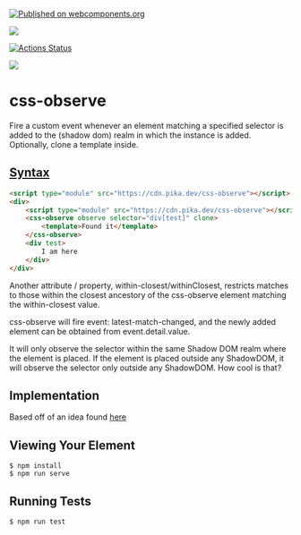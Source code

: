 [![Published on webcomponents.org](https://img.shields.io/badge/webcomponents.org-published-blue.svg)](https://www.webcomponents.org/element/css-observe)

<a href="https://nodei.co/npm/css-observe/"><img src="https://nodei.co/npm/css-observe.png"></a>

[![Actions Status](https://github.com/bahrus/css-observe/workflows/CI/badge.svg)](https://github.com/bahrus/css-observe/actions?query=workflow%3ACI)

<img src="https://badgen.net/bundlephobia/minzip/css-observe">

# css-observe
Fire a custom event whenever an element matching a specified selector is added to the (shadow dom) realm in which the instance is added.  Optionally, clone a template inside.

## [Syntax](https://bahrus.github.io/api-viewer/index.html?npmPackage=css-observe&jsonPath=custom-elements.json)


```html
<script type="module" src="https://cdn.pika.dev/css-observe"></script>
<div>
    <script type="module" src="https://cdn.pika.dev/css-observe"></script>
    <css-observe observe selector="div[test]" clone>
        <template>Found it</template>
    </css-observe>
    <div test>
        I am here
    </div>
</div>
```

Another attribute / property, within-closest/withinClosest, restricts matches to those within the closest ancestory of the css-observe element matching the within-closest value.

css-observe will fire event: latest-match-changed, and the newly added element can be obtained from event.detail.value.

It will only observe the selector within the same Shadow DOM realm where the element is placed.  If the element is placed outside any ShadowDOM, it will observe the selector only outside any ShadowDOM.  How cool is that?

## Implementation 

Based off of an idea found [here](https://davidwalsh.name/detect-node-insertion)


## Viewing Your Element

```
$ npm install
$ npm run serve
```

## Running Tests

```
$ npm run test
```

